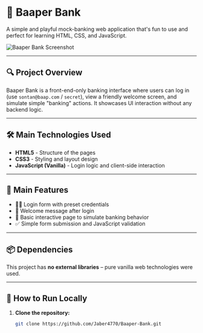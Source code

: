 # 🏦 Baaper Bank

A simple and playful mock-banking web application that's fun to use and perfect for learning HTML, CSS, and JavaScript.

![Baaper Bank Screenshot](./screenshot.png)

---

## 🔍 Project Overview

Baaper Bank is a front-end-only banking interface where users can log in (use `sontan@baap.com` / `secret`), view a friendly welcome screen, and simulate simple "banking" actions. It showcases UI interaction without any backend logic.

---

## 🛠️ Main Technologies Used

- **HTML5** - Structure of the pages  
- **CSS3** - Styling and layout design  
- **JavaScript (Vanilla)** - Login logic and client-side interaction  

---

## 🌟 Main Features

- 🧑‍💻 Login form with preset credentials  
- 💬 Welcome message after login  
- 🔄 Basic interactive page to simulate banking behavior  
- ✅ Simple form submission and JavaScript validation  

---

## 📦 Dependencies

This project has **no external libraries** – pure vanilla web technologies were used.

---

## 🚀 How to Run Locally

1. **Clone the repository:**
   ```bash
   git clone https://github.com/Jaber4770/Baaper-Bank.git
